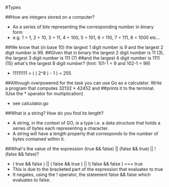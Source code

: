 #Types

##How are integers stored on a computer?

- As a series of bits representing the corresponding number in binary form
- e.g. 1 = 1, 2 = 10, 3 = 11, 4 = 100, 5 = 101, 6 = 110, 7 = 111, 8 = 1000 etc...

##We know that (in base 10) the largest 1 digit number is 9 and the largest 2 digit number is 99. 
##Given that in binary the largest 2 digit number is 11 (3), the largest 3 digit number is 111 (7) 
##and the largest 4 digit number is 1111 (15) what's the largest 8 digit number? (hint: 101-1 = 9 and 102-1 = 99)

- 11111111 = ( ( 2^8 ) - 1 ) = 255

##Although overpowered for the task you can use Go as a calculator. Write a program that computes 32132 × 42452 and 
##prints it to the terminal. (Use the * operator for multiplication)

- see calculator.go

##What is a string? How do you find its length?

- A string, in the context of GO, is a type i.e. a data structure that holds a series of bytes each representing a character.
- A string will have a length property that corresponds to the number of bytes contained within it.

##What's the value of the expression (true && false) || (false && true) || !(false && false)?

- ( true && false ) || ( false && true ) || !( false && false ) === true 
- This is due to the bracketed part of the expression that evaluates to true 
- It negates, using the ! operator, the statement false && false which evaluates to false.
